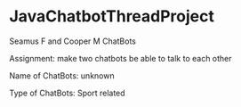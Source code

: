 # JavaChatbotThreadProject
Seamus F and Cooper M ChatBots

Assignment: make two chatbots be able to talk to each other



Name of ChatBots: unknown




Type of ChatBots: Sport related
